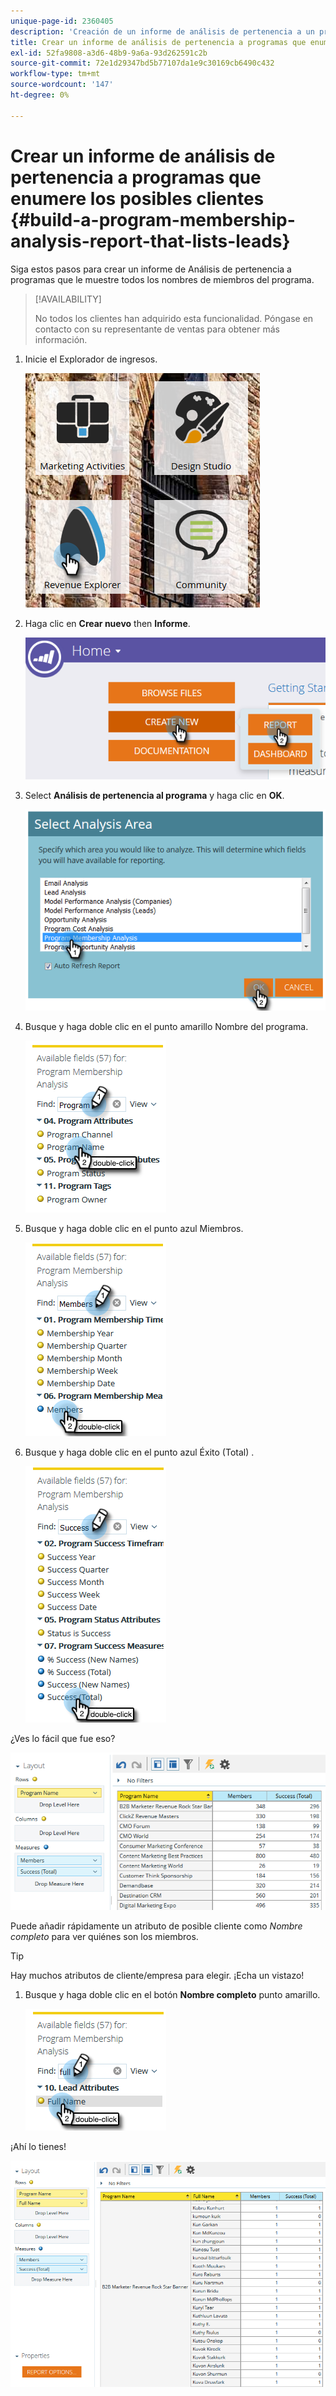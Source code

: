 ```yaml
---
unique-page-id: 2360405
description: 'Creación de un informe de análisis de pertenencia a un programa que enumere posibles clientes: Documentos de Marketo: Documentación del producto'
title: Crear un informe de análisis de pertenencia a programas que enumere los posibles clientes
exl-id: 52fa9808-a3d6-48b9-9a6a-93d262591c2b
source-git-commit: 72e1d29347bd5b77107da1e9c30169cb6490c432
workflow-type: tm+mt
source-wordcount: '147'
ht-degree: 0%

---
```


# Crear un informe de análisis de pertenencia a programas que enumere los posibles clientes {#build-a-program-membership-analysis-report-that-lists-leads}

Siga estos pasos para crear un informe de Análisis de pertenencia a programas que le muestre todos los nombres de miembros del programa.

>[!AVAILABILITY]
>
>No todos los clientes han adquirido esta funcionalidad. Póngase en contacto con su representante de ventas para obtener más información.

1. Inicie el Explorador de ingresos.

   ![](assets/one.png)

1. Haga clic en **Crear nuevo** then **Informe**.

   ![](assets/two.png)

1. Select **Análisis de pertenencia al programa** y haga clic en **OK**.

   ![](assets/three.png)

1. Busque y haga doble clic en el punto amarillo Nombre del programa.

   ![](assets/four.png)

1. Busque y haga doble clic en el punto azul Miembros.

   ![](assets/five.png)

1. Busque y haga doble clic en el punto azul Éxito (Total) .

   ![](assets/six.png)

¿Ves lo fácil que fue eso?

![](assets/seven.png)

Puede añadir rápidamente un atributo de posible cliente como _Nombre completo_ para ver quiénes son los miembros.

>[!TIP]
>
>Hay muchos atributos de cliente/empresa para elegir. ¡Echa un vistazo!

1. Busque y haga doble clic en el botón **Nombre completo** punto amarillo.

   ![](assets/eight.png)

¡Ahí lo tienes!

![](assets/nine.png)
